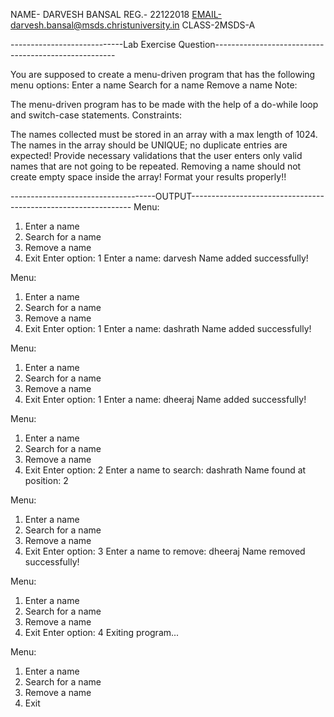 NAME- DARVESH BANSAL
REG.- 22122018
EMAIL-darvesh.bansal@msds.christuniversity.in
CLASS-2MSDS-A

----------------------------Lab Exercise Question-----------------------------------------------------

You are supposed to create a menu-driven program that has the following menu options:
Enter a name
Search for a name
Remove a name
Note:

The menu-driven program has to be made with the help of a do-while loop and switch-case statements.
Constraints:

The names collected must be stored in an array with a max length of 1024.
The names in the array should be UNIQUE; no duplicate entries are expected!
Provide necessary validations that the user enters only valid names that are not going to be repeated.
Removing a name should not create empty space inside the array!
Format your results properly!!



------------------------------------OUTPUT---------------------------------------------------------------
Menu:
1. Enter a name
2. Search for a name
3. Remove a name
4. Exit
Enter option: 1
Enter a name: darvesh
Name added successfully!

Menu:
1. Enter a name
2. Search for a name
3. Remove a name
4. Exit
Enter option: 1
Enter a name: dashrath
Name added successfully!

Menu:
1. Enter a name
2. Search for a name
3. Remove a name
4. Exit
Enter option: 1
Enter a name: dheeraj
Name added successfully!

Menu:
1. Enter a name
2. Search for a name
3. Remove a name
4. Exit
Enter option: 2
Enter a name to search: dashrath
Name found at position: 2

Menu:
1. Enter a name
2. Search for a name
3. Remove a name
4. Exit
Enter option: 3
Enter a name to remove: dheeraj
Name removed successfully!

Menu:
1. Enter a name
2. Search for a name
3. Remove a name
4. Exit
Enter option: 4
Exiting program...

Menu:
1. Enter a name
2. Search for a name
3. Remove a name
4. Exit
